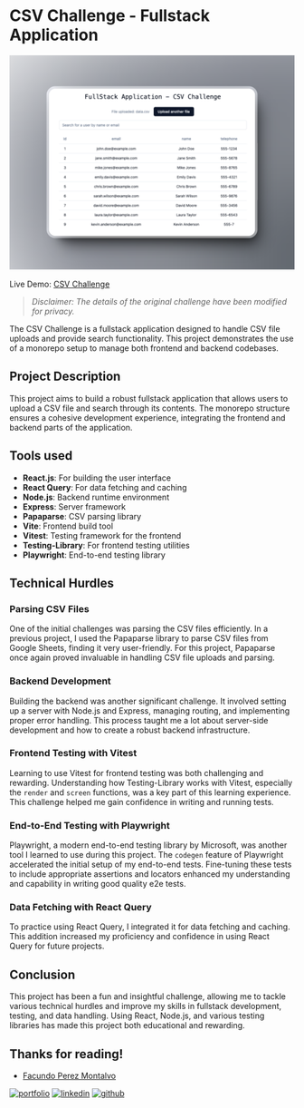 # CSV Challenge - Fullstack Application

<img src='./screenshot.png'>

Live Demo: [CSV Challenge](https://csv-challenge.vercel.app/)

> _Disclaimer: The details of the original challenge have been modified for privacy._

The CSV Challenge is a fullstack application designed to handle CSV file uploads and provide search functionality. This project demonstrates the use of a monorepo setup to manage both frontend and backend codebases.

## Project Description

This project aims to build a robust fullstack application that allows users to upload a CSV file and search through its contents. The monorepo structure ensures a cohesive development experience, integrating the frontend and backend parts of the application.

## Tools used

- **React.js**: For building the user interface
- **React Query**: For data fetching and caching
- **Node.js**: Backend runtime environment
- **Express**: Server framework
- **Papaparse**: CSV parsing library
- **Vite**: Frontend build tool
- **Vitest**: Testing framework for the frontend
- **Testing-Library**: For frontend testing utilities
- **Playwright**: End-to-end testing library

## Technical Hurdles

### Parsing CSV Files

One of the initial challenges was parsing the CSV files efficiently. In a previous project, I used the Papaparse library to parse CSV files from Google Sheets, finding it very user-friendly. For this project, Papaparse once again proved invaluable in handling CSV file uploads and parsing.

### Backend Development

Building the backend was another significant challenge. It involved setting up a server with Node.js and Express, managing routing, and implementing proper error handling. This process taught me a lot about server-side development and how to create a robust backend infrastructure.

### Frontend Testing with Vitest

Learning to use Vitest for frontend testing was both challenging and rewarding. Understanding how Testing-Library works with Vitest, especially the `render` and `screen` functions, was a key part of this learning experience. This challenge helped me gain confidence in writing and running tests.

### End-to-End Testing with Playwright

Playwright, a modern end-to-end testing library by Microsoft, was another tool I learned to use during this project. The `codegen` feature of Playwright accelerated the initial setup of my end-to-end tests. Fine-tuning these tests to include appropriate assertions and locators enhanced my understanding and capability in writing good quality e2e tests.

### Data Fetching with React Query

To practice using React Query, I integrated it for data fetching and caching. This addition increased my proficiency and confidence in using React Query for future projects.

## Conclusion

This project has been a fun and insightful challenge, allowing me to tackle various technical hurdles and improve my skills in fullstack development, testing, and data handling. Using React, Node.js, and various testing libraries has made this project both educational and rewarding.

## Thanks for reading!

- [Facundo Perez Montalvo](https://facuperezm.com)

[![portfolio](https://img.shields.io/badge/my_portfolio-000?style=for-the-badge&logo=ko-fi&logoColor=white)](https://facuperezm.com)
[![linkedin](https://img.shields.io/badge/linkedin-0A66C2?style=for-the-badge&logo=linkedin&logoColor=white)](https://www.linkedin.com/in/facuperezm/)
[![github](https://img.shields.io/badge/github-555?style=for-the-badge&logo=github&logoColor=white)](https://github.com/facuperezm)
